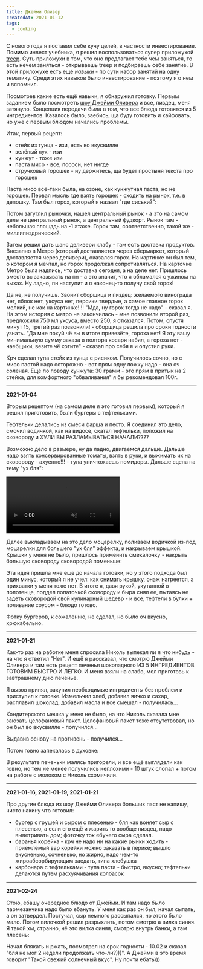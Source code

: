 ```yaml
---
title: Джейми Оливер 
createdAt: 2021-01-12 
tags:
  - cooking
---
```


С нового года я поставил себе кучу целей, в частности инвестирование. Помимо инвест учебника, я решил воспользоваться
супер приложухой [treep](https://treep.ai/). Суть приложухи в том, что оно предлагает тебе чем заняться, то есть нечем
заняться - открываешь treep и подбираешь себе занятие. В этой приложухе есть ещё *навыки* - по сути набор занятий на
одну тематику. Среди этих навыков было инвестирование - поэтому я о нем и вспомнил.

<!--more-->

Посмотрев какие есть ещё навыки, я обнаружил готовку. Первым заданием было посмотреть
[шоу Джейми Оливера](https://www.youtube.com/watch?v=-YlwqcidWA0&list=PLS5NPENuMzpOAzLYg04IzaoUOpgI71jnT&index=2) и все,
пиздец, меня затянуло. Концепция передачи была в том, что все блюда готовятся из 5 ингредиентов. Казалось было, заебись,
ща буду готовить и кайфовать, но уже с первым блюдом начались проблемы.

Итак, первый рецепт:

- стейк из тунца - изи, есть во вкусвилле
- зелёный лук - изи
- кунжут - тоже изи
- паста мисо - все, пососи, нет нигде
- стручковый горошек - ну держитесь, ща будет простыня текста про горошек

Паста мисо всё-таки была, на озоне, как кунжутная паста, но не горошек. Первая мысль где взять горошек - сходить на
рынок, т.е. в депошку. Там был горох, который я назвал "где сиськи?":


<new-img-row>
  <img-slide src="/images/cool-story/jamie-oliver/peas-death-1.jpg" alt="Тут горох, да?" ></img-slide>
  <img-slide src="/images/cool-story/jamie-oliver/peas-death-2.jpg" alt="Нет, тут нет гороха" ></img-slide>
</new-img-row>


Потом загуглил рыночки, нашел центральный рынок - а это на самом деле не центральный рынок, а центральный фудкорт. Рынок
там - небольшая площадь на -1 этаже. Горох там, соответственно, такой же - миллипиздрический.

Затем решил дать шанс деливери клабу - там есть доставка продуктов. Внезапно в Метро (который доставляется через
сбермаркет, который доставляется через деливери), оказался горох. На картинке он был тем, о котором я мечтал, но горох
продолжал сопротивляться. На карточке Метро была надпись, что доставка сегодня, а на деле нет. Пришлось вместо вс
заказывать на пн - а это значит, что я обламался с ужином на выхах. Ну ладно, пн наступит и я наконец-то получу свой
горох!

Да не, не получишь. Звонит сборщица и пиздец: желаемого винограда нет, яблок нет, уксуса нет, персики твердые, а самое
главное горох мелкий, не как на картинке!!!! "Мда, ну горох тогда не надо" - сказал я. На этом история с метро не
закончилась - мне позвонили второй раз, предложили 750 мл уксуса, вместо 250, я отказался. Потом, спустя минут 15,
третий раз позвонили! - сборщица решила про сроки годности узнать. "Да мне похуй чё вы в итоге привезёте, гороха нет! Я
эту вашу минимальную сумму заказа в полтора косаря набил, а гороха нет - наебщики, везите чё хотите" - сказал про себя я
и опустил руки.

Крч сделал тупа стейк из тунца с рисиком. Получилось сочно, но с мисо пастой надо осторожно - вот прям одну ложку надо -
она оч соленая. Ещё по поводу кунжута: 30 грамм - это прям в притык на 2 стейка, для комфортного
"обваливания" я бы рекомендовал 100г.


<new-img-row>
  <img-slide src="/images/cool-story/jamie-oliver/tuna.jpg" alt="Стейк из тунца БЕЗ ГОРОХА" ></img-slide>
</new-img-row>


---

**2021-01-04**

Вторым рецептом (на самом деле я это готовил первым), который я решил приготовить, были бургеры с тефтельками.

Тефтельки делались из смеси фарша и песто. Я соединил это дело, смочил водичкой, как на видосе, скатал тефтельки,
положил на сковороду и ХУЛИ ВЫ РАЗЛАМЫВАТЬСЯ НАЧАЛИ????

<new-img-row>
  <img-slide src="/images/cool-story/jamie-oliver/meatballs.jpg" alt="Ну рил, это че такое???" ></img-slide>
</new-img-row>


Возможно дело в размере, ну да ладно, двигаемся дальше. Дальше надо взять консервированные томаты, взять в руки, и
выжимать их на сковороду - ахуенно!!! - тупа уничтожаешь помидоры. Дальше сцена на тему "ух бля":

<video autoplay loop muted >
  <source src="/images/cool-story/jamie-oliver/yx-blya.mp4" type="video/mp4">
</video>


Далее выкладываем на это дело моцарелку, поливаем водичкой из-под моцарелки для большего "ух бля" эффекта, и накрываем
крышкой. Крышки у меня не было, пришлось применить смекалочку - накрыть большую сковороду сковородой поменьше:

<new-img-row>
  <img-slide src="/images/cool-story/jamie-oliver/krywka-jokera.jpg" alt="Оно того не стоит, лучше купить крышку" ></img-slide>
</new-img-row>


Эта идея пришла мне еще до начала готовки, но у этого подхода был один минус, который я не учел: как снимать крышку,
онаж нагреется, а прихватки у меня тоже нет. В итоге я, давя рукой, укутанной в полотенце, поддел лопаточкой сковороду и
быра снял ее, пытаясь не задеть сковородой свой кулинарный шедевр - и все, тефтели в булки + поливание соусом - блюдо
готово.

Фотку бургеров, к сожалению, не сделал, но было оч вкусно, хрюкабельно.

---

**2021-01-21**

Как-то раз на работке меня спросила Николь выпекал ли я что нибудь - на что я ответил "Нет". И ещё я рассказал, что
смотрю Джейми Оливера и там есть рецепт печенья шоколадного ИЗ 5 ИНГРЕДИЕНТОВ ГОТОВИМ БЫСТРО И ЛЕГКО. И меня взяли на
слабо, мол приготовь к завтрашнему дню печенье.

Я вызов принял, закупил необходимые ингредиенты без проблем и приступил к готовке. Измельчил хлеб, добавил яичко и
сахар, расплавил шоколад, добавил масла и все смешал - получилась...

<new-img-row>
  <img-slide src="/images/cool-story/jamie-oliver/cookie-1.jpg" alt="Каловая масса" ></img-slide>
</new-img-row>

Кондитерского мешка у меня не было, на что Николь сказала мне заюзать целофановый пакет. Целофановый пакет тоже
отсутствовал, но он был во вкусвилле - получился...

<new-img-row>
  <img-slide src="/images/cool-story/jamie-oliver/cookie-2.jpg" alt="Мешок с говном" ></img-slide>
</new-img-row>

Выдавив основу на противень - получился...

<new-img-row>
  <img-slide src="/images/cool-story/jamie-oliver/cookie-3.jpg" alt="Противень с говном" ></img-slide>
</new-img-row>

Потом говно запекалась в духовке:

<new-img-row>
  <img-slide src="/images/cool-story/jamie-oliver/cookie-4.jpg" alt="Ну рил че печенье так некрасиво выглядит?" ></img-slide>
</new-img-row>

В результате печеньки малясь пригорели, и все ещё выглядели как говно, но тем не менее получились неплохими - 10 штук
слопал + потом на работе с молоком с Николь схомячили.

<new-img-row>
  <img-slide src="/images/cool-story/jamie-oliver/cookie-5.jpg" alt="Результат" ></img-slide>
  <img-slide src="/images/cool-story/jamie-oliver/cookie-6.jpg" alt="Одна печенька выглядит не так уж и плохо" ></img-slide>
</new-img-row>

---

**2021-01-16, 2021-01-19, 2021-01-21**

Про другие блюда из шоу Джейми Оливера больших паст не напишу, чисто накину что готовил:

- бургер с грушей и сыром с плесенью - бля как воняет сыр с плесенью, а если его ещё и жарить то вообще пиздец, надо
  выветривать дом; фоточку ток ебучего сыра сделал.
- баранья корейка - крч не надо ни на какие рынки ходить - приемлемый вар корейки можно заказать в перике; вышло
  вкусненько, сочненько, но жирно, надо чем-то жироабсорбирующим заедать, типа хлебушка
- карбонара с тефтельками - тупа паста - быстро, вкусно; тефтельки делаются путем расхуячивания колбасок

<new-img-row>
  <img-slide src="/images/cool-story/jamie-oliver/cheese.jpg" alt="Ебучий сыр" ></img-slide>
  <img-slide src="/images/cool-story/jamie-oliver/rack-of-lamb-3.jpg" alt="Баранья корейка" ></img-slide>
  <img-slide src="/images/cool-story/jamie-oliver/carbonara.jpg" alt="Простая карбонара" ></img-slide>
</new-img-row>

---

**2021-02-24**

Стою, ебашу очередное блюдо от Джейми. И там надо было пармезанчика надо было ебануть. У меня как раз он был, начал
сыпать, а он затвердел. Постучал, сыр немного рассыпался, но этого было мало. Потом вилочкой решил разрыхлить, потом
смотрю а вилка синяя. Я такой хм, странно, чё это вилка синяя, смотрю внутрь банки, а там плесень:

<new-img-row>
  <img-slide src="/images/cool-story/jamie-oliver/mold.png" alt="Сыр с приколом" ></img-slide>
</new-img-row>

Начал блякать и ржать, посмотрел на срок годности - 10.02 и сказал "бля не мог 2 недели продолжать что-ли?)))". А Джейми
в это время говорит "Такой свежий солнечный вкус". Ну почти ебать)))



